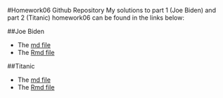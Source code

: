 #Homework06 Github Repository 
My solutions to part 1 (Joe Biden) and part 2 (Titanic) homework06 can be found in the links below: 

##Joe Biden
* The [md file](https://github.com/limchengyee/hw06/blob/master/biden.Rmd)
* The [Rmd file](https://github.com/limchengyee/hw06/blob/master/biden.md) 

##Titanic
* The [md file](https://github.com/limchengyee/hw06/blob/master/titanic.md) 
* The [Rmd file](https://github.com/limchengyee/hw06/blob/master/titanic.Rmd)


